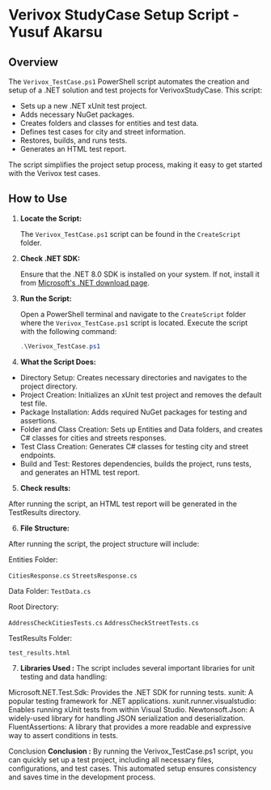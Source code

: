 # Verivox StudyCase Setup Script - Yusuf Akarsu

## Overview

The `Verivox_TestCase.ps1` PowerShell script automates the creation and setup of a .NET solution and test projects for VerivoxStudyCase. 
This script:

- Sets up a new .NET xUnit test project.
- Adds necessary NuGet packages.
- Creates folders and classes for entities and test data.
- Defines test cases for city and street information.
- Restores, builds, and runs tests.
- Generates an HTML test report.

The script simplifies the project setup process, making it easy to get started with the Verivox test cases.

## How to Use

1. **Locate the Script:**

   The `Verivox_TestCase.ps1` script can be found in the `CreateScript` folder.

2. **Check .NET SDK:**

   Ensure that the .NET 8.0 SDK is installed on your system. If not, install it from [Microsoft's .NET download page](https://dotnet.microsoft.com/download/dotnet/8.0).

3. **Run the Script:**

   Open a PowerShell terminal and navigate to the `CreateScript` folder where the `Verivox_TestCase.ps1` script is located. Execute the script with the following command:

   ```powershell
   .\Verivox_TestCase.ps1

4. **What the Script Does:**

- Directory Setup: Creates necessary directories and navigates to the project directory.
- Project Creation: Initializes an xUnit test project and removes the default test file.
- Package Installation: Adds required NuGet packages for testing and assertions.
- Folder and Class Creation: Sets up Entities and Data folders, and creates C# classes for cities and streets responses.
- Test Class Creation: Generates C# classes for testing city and street endpoints.
- Build and Test: Restores dependencies, builds the project, runs tests, and generates an HTML test report.

5. **Check results:**

After running the script, an HTML test report will be generated in the TestResults directory. 


6. **File Structure:**

After running the script, the project structure will include:

Entities Folder:

`CitiesResponse.cs`
`StreetsResponse.cs`

Data Folder:
`TestData.cs`

Root Directory:

`AddressCheckCitiesTests.cs`
`AddressCheckStreetTests.cs`

TestResults Folder:

`test_results.html`

7. **Libraries Used :**
The script includes several important libraries for unit testing and data handling:

Microsoft.NET.Test.Sdk: Provides the .NET SDK for running tests.
xunit: A popular testing framework for .NET applications.
xunit.runner.visualstudio: Enables running xUnit tests from within Visual Studio.
Newtonsoft.Json: A widely-used library for handling JSON serialization and deserialization.
FluentAssertions: A library that provides a more readable and expressive way to assert conditions in tests.

Conclusion
**Conclusion :**
By running the Verivox_TestCase.ps1 script, you can quickly set up a test project, including all necessary files, configurations, and test cases. This automated setup ensures consistency and saves time in the development process.
